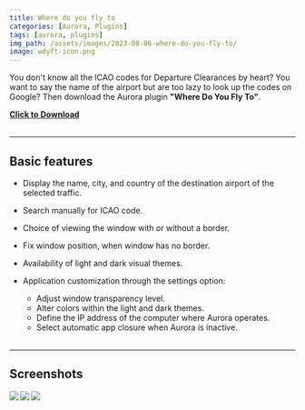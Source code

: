 ```yaml
---
title: Where do you fly to
categories: [Aurora, Plugins]
tags: [aurora, plugins]
img_path: /assets/images/2023-08-06-where-do-you-fly-to/
image: wdyft-icon.png
---
```


You don't know all the ICAO codes for Departure Clearances by heart? You want to say the name of the airport but are too lazy to look up the codes on Google? Then download the Aurora plugin **"Where Do You Fly To"**.

<b><a href="https://christianseiler.github.io/WhereDoYouFlyTo/WhereDoYouFlyTo.application" download>Click to Download</a></b>
<br>
<br>

---

## Basic features

- Display the name, city, and country of the destination airport of the selected traffic.
- Search manually for ICAO code.
- Choice of viewing the window with or without a border.
- Fix window position, when window has no border.
- Availability of light and dark visual themes.
- Application customization through the settings option:

  - Adjust window transparency level.
  - Alter colors within the light and dark themes.
  - Define the IP address of the computer where Aurora operates.
  - Select automatic app closure when Aurora is inactive.
    <br>
    <br>

---

## Screenshots

  <p><img src="wdyft-light-border.png" align="left"></p>
  <p><img src="wdyft-dark-border.png" align="left"></p>
   <p><img src="wdyft-dark-borderless.png" align="left"></p>

